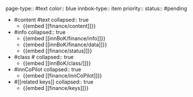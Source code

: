 page-type:: #text
color:: blue
innbok-type:: item
priority:: 
status:: #pending

- #content #text
  collapsed:: true
	- {{embed [[finance/content]]}}
- #info
  collapsed:: true
	- {{embed [[innBoK/finance/info]]}}
	- {{embed [[innBoK/finance/data]]}}
	- {{embed [[finance/status]]}}
- #class #
  collapsed:: true
	- {{embed [[innBoK/class/]]}}
- #innCoPilot
  collapsed:: true
	- {{embed [[finance/innCoPilot]]}}
- #[[related keys]]
  collapsed:: true
	- {{embed [[finance/keys]]}}












